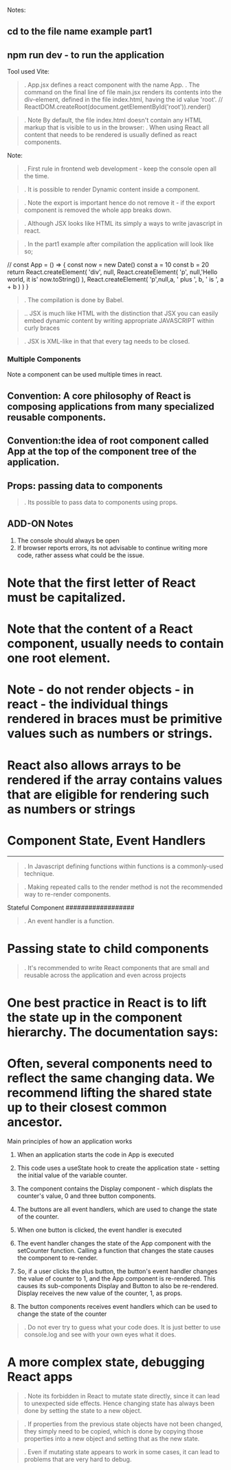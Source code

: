Notes:

## cd to the file name example part1

## npm run dev - to run the application

Tool used Vite:

> . App.jsx defines a react component with the name App.
> . The command on the final line of file main.jsx renders its contents into the div-element, defined in the file index.html, having the id value 'root'.
> // ReactDOM.createRoot(document.getElementById('root')).render(<App />)

> . Note By default, the file index.html doesn't contain any HTML markup that is visible to us in the browser:
> . When using React all content that needs to be rendered is usually defined as react components.

Note:

> . First rule in frontend web development - keep the console open all the time.

> . It is possible to render Dynamic content inside a component.

> . Note the export is important hence do not remove it - if the export component is removed the whole app breaks down.

> . Although JSX looks like HTML its simply a ways to write javascript in react.

> . In the part1 example after compilation the application will look like so;

//
const App = () => {
const now = new Date()
const a = 10
const b = 20
return React.createElement(
'div',
null,
React.createElement(
'p', null,'Hello world, it is' now.toString()
),
React.createElement(
'p',null,a, ' plus ', b, ' is ', a + b
)
)
}

> . The compilation is done by Babel.

> .. JSX is much like HTML with the distinction that JSX you can easily embed dynamic content by writing appropriate JAVASCRIPT within curly braces

> . JSX is XML-like in that that every tag needs to be closed.

### Multiple Components

Note a component can be used multiple times in react.

## Convention: A core philosophy of React is composing applications from many specialized reusable components.

## Convention:the idea of root component called App at the top of the component tree of the application.

## Props: passing data to components

> . Its possible to pass data to components using props.

## ADD-ON Notes

1. The console should always be open
2. If browser reports errors, its not advisable to continue writing more code, rather assess what could be the issue.

# Note that the first letter of React must be capitalized.

# Note that the content of a React component, usually needs to contain one root element.

# Note - do not render objects - in react - the individual things rendered in braces must be primitive values such as numbers or strings.

# React also allows arrays to be rendered if the array contains values that are eligible for rendering such as numbers or strings

# Component State, Event Handlers

---

> . In Javascript defining functions within functions is a commonly-used technique.

> . Making repeated calls to the render method is not the recommended way to re-render components.

Stateful Component
##################

> . An event handler is a function.

# Passing state to child components

> . It's recommended to write React components that are small and reusable across the application and even across projects

# One best practice in React is to lift the state up in the component hierarchy. The documentation says:

# Often, several components need to reflect the same changing data. We recommend lifting the shared state up to their closest common ancestor.

Main principles of how an application works

1. When an application starts the code in App is executed
2. This code uses a useState hook to create the application state - setting the initial value of the variable counter.

3. The component contains the Display component - which displats the counter's value, 0 and three button components.
4. The buttons are all event handlers, which are used to change the state of the counter.

5. When one button is clicked, the event handler is executed
6. The event handler changes the state of the App component with the setCounter function. Calling a function that changes the state causes the component to re-render.

7. So, if a user clicks the plus button, the button's event handler changes the value of counter to 1, and the App component is re-rendered. This causes its sub-components Display and Button to also be re-rendered. Display receives the new value of the counter, 1, as props.
8. The button components receives event handlers which can be used to change the state of the counter

> . Do not ever try to guess what your code does. It is just better to use console.log and see with your own eyes what it does.

# A more complex state, debugging React apps

> . Note its forbidden in React to mutate state directly, since it can lead to unexpected side effects.
> Hence changing state has always been done by setting the state to a new object.

> . If properties from the previous state objects have not been changed, they simply need to be copied, which is done by copying those properties into a new object and setting that as the new state.

> . Even if mutating state appears to work in some cases, it can lead to problems that are very hard to debug.
